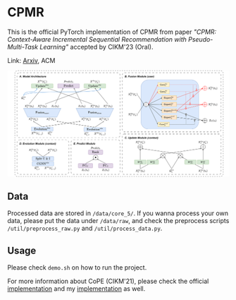 # CPMR
This is the official PyTorch implementation of CPMR from paper 
*"CPMR: Context-Aware Incremental Sequential Recommendation with Pseudo-Multi-Task Learning"* accepted by CIKM'23 (Oral).

Link: [Arxiv](https://arxiv.org/abs/2309.04802), ACM

<img alt="Model" src="figs/CPMR.png" title="Model"/>


## Data
Processed data are stored in `/data/core_5/`. If you wanna process your own data, please put the data under `/data/raw`, 
and check the preprocess scripts `/util/preprocess_raw.py` and `/util/process_data.py`.

## Usage

Please check `demo.sh` on how to run the project.

For more information about CoPE (CIKM'21), please check the official [implementation](https://github.com/FDUDSDE/CoPE) 
and my [implementation](https://github.com/DiMarzioBian/CoPE/) as well.


